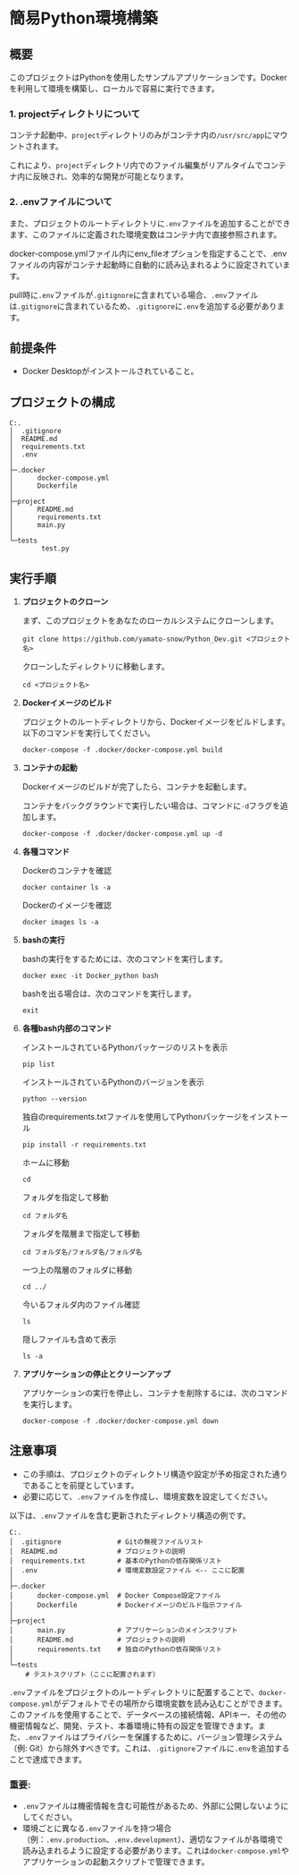 # 簡易Python環境構築

## 概要
このプロジェクトはPythonを使用したサンプルアプリケーションです。Dockerを利用して環境を構築し、ローカルで容易に実行できます。

### 1. projectディレクトリについて
コンテナ起動中、`project`ディレクトリのみがコンテナ内の`/usr/src/app`にマウントされます。

これにより、`project`ディレクトリ内でのファイル編集がリアルタイムでコンテナ内に反映され、効率的な開発が可能となります。

### 2. .envファイルについて
また、プロジェクトのルートディレクトリに`.env`ファイルを追加することができます、このファイルに定義された環境変数はコンテナ内で直接参照されます。

docker-compose.ymlファイル内にenv_fileオプションを指定することで、.envファイルの内容がコンテナ起動時に自動的に読み込まれるように設定されています。

pull時に`.env`ファイルが`.gitignore`に含まれている場合、`.env`ファイルは`.gitignore`に含まれているため、`.gitignore`に`.env`を追加する必要があります。

## 前提条件
- Docker Desktopがインストールされていること。

## プロジェクトの構成
```
C:.
│  .gitignore
│  README.md
│  requirements.txt
│  .env
│
├─.docker
│      docker-compose.yml
│      Dockerfile
│
├─project
│      README.md
│      requirements.txt
│      main.py
│
└─tests
        test.py
```

## 実行手順

1. **プロジェクトのクローン**

    まず、このプロジェクトをあなたのローカルシステムにクローンします。
    ```
    git clone https://github.com/yamato-snow/Python_Dev.git <プロジェクト名>
    ```
    クローンしたディレクトリに移動します。
    ```
    cd <プロジェクト名>
    ```

2. **Dockerイメージのビルド**

    プロジェクトのルートディレクトリから、Dockerイメージをビルドします。以下のコマンドを実行してください。
    ```
    docker-compose -f .docker/docker-compose.yml build
    ```

3. **コンテナの起動**

    Dockerイメージのビルドが完了したら、コンテナを起動します。

    コンテナをバックグラウンドで実行したい場合は、コマンドに`-d`フラグを追加します。
    ```
    docker-compose -f .docker/docker-compose.yml up -d
    ```

4. **各種コマンド**

    Dockerのコンテナを確認
    ```
    docker container ls -a 
    ```

    Dockerのイメージを確認
    ```
    docker images ls -a
    ```

5. **bashの実行**

    bashの実行をするためには、次のコマンドを実行します。
    ```
    docker exec -it Docker_python bash
    ```

    bashを出る場合は、次のコマンドを実行します。
    ```
    exit
    ```

6. **各種bash内部のコマンド**

    インストールされているPythonパッケージのリストを表示
    ```
    pip list
    ```

    インストールされているPythonのバージョンを表示
    ```
    python --version
    ```

    独自のrequirements.txtファイルを使用してPythonパッケージをインストール
    ```
    pip install -r requirements.txt
    ```

    ホームに移動
    ```
    cd
    ```

    フォルダを指定して移動
    ```
    cd フォルダ名
    ```

    フォルダを階層まで指定して移動
    ```
    cd フォルダ名/フォルダ名/フォルダ名
    ```

    一つ上の階層のフォルダに移動
    ```
    cd ../
    ```

    今いるフォルダ内のファイル確認
    ```
    ls
    ```

    隠しファイルも含めて表示
    ```
    ls -a
    ```

7. **アプリケーションの停止とクリーンアップ**

    アプリケーションの実行を停止し、コンテナを削除するには、次のコマンドを実行します。
    ```
    docker-compose -f .docker/docker-compose.yml down
    ```

## 注意事項
- この手順は、プロジェクトのディレクトリ構造や設定が予め指定された通りであることを前提としています。
- 必要に応じて、`.env`ファイルを作成し、環境変数を設定してください。

以下は、`.env`ファイルを含む更新されたディレクトリ構造の例です。

```
C:.
│  .gitignore              # Gitの無視ファイルリスト
│  README.md               # プロジェクトの説明
│  requirements.txt        # 基本のPythonの依存関係リスト
│  .env                    # 環境変数設定ファイル <-- ここに配置
│
├─.docker
│      docker-compose.yml  # Docker Compose設定ファイル
│      Dockerfile          # Dockerイメージのビルド指示ファイル
│
├─project
│      main.py             # アプリケーションのメインスクリプト
│      README.md           # プロジェクトの説明
│      requirements.txt    # 独自のPythonの依存関係リスト
│
└─tests
    # テストスクリプト（ここに配置されます）
```

`.env`ファイルをプロジェクトのルートディレクトリに配置することで、`docker-compose.yml`がデフォルトでその場所から環境変数を読み込むことができます。このファイルを使用することで、データベースの接続情報、APIキー、その他の機密情報など、開発、テスト、本番環境に特有の設定を管理できます。また、`.env`ファイルはプライバシーを保護するために、バージョン管理システム（例: Git）から除外すべきです。これは、`.gitignore`ファイルに`.env`を追加することで達成できます。

### 重要:
- `.env`ファイルは機密情報を含む可能性があるため、外部に公開しないようにしてください。
- 環境ごとに異なる`.env`ファイルを持つ場合（例：`.env.production`、`.env.development`）、適切なファイルが各環境で読み込まれるように設定する必要があります。これは`docker-compose.yml`やアプリケーションの起動スクリプトで管理できます。